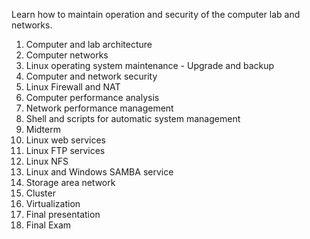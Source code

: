 Learn how to maintain operation and security of the computer lab and networks.

1. Computer and lab architecture
2. Computer networks
3. Linux operating system maintenance - Upgrade and backup
4. Computer and network security
5. Linux Firewall and NAT
6. Computer performance analysis
7. Network performance management
8. Shell and scripts for automatic system management
9. Midterm
10. Linux web services
11. Linux FTP services
12. Linux NFS
13. Linux and Windows SAMBA service
14. Storage area network
15. Cluster
16. Virtualization
17. Final presentation
18. Final Exam

